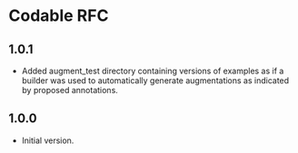 # Codable RFC

## 1.0.1

- Added augment_test directory containing versions of examples as if
  a builder was used to automatically generate augmentations as indicated by
  proposed annotations.

## 1.0.0

- Initial version.
